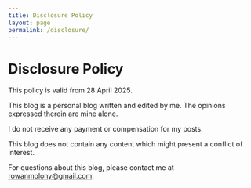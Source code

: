 ```yaml
---
title: Disclosure Policy
layout: page
permalink: /disclosure/
---
```


# Disclosure Policy

This policy is valid from 28 April 2025.

This blog is a personal blog written and edited by me. The opinions expressed therein are mine alone.

I do not receive any payment or compensation for my posts.

This blog does not contain any content which might present a conflict of interest.

For questions about this blog, please contact me at <a href="mailto:rowanmolony@gmail.com">rowanmolony@gmail.com</a>.
